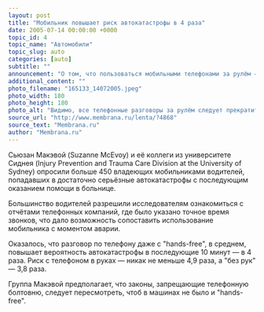 ```yaml
---
layout: post
title: "Мобильник повышает риск автокатастрофы в 4 раза"
date: 2005-07-14 00:00:00 +0000
topic_id: 4
topic_name: "Автомобили"
topic_slug: auto
categories: [auto]
subtitle: ""
announcement: "О том, что пользоваться мобильными телефонами за рулём — \"с руками\" или \"без рук\" — крайне опасно, сообщается с завидной регулярностью. Теперь к аналогичному выводу пришли австралийские исследователи, которые, к тому же, избрали для этого довольно необычный способ."
additional_content: ""
photo_filename: "165133_14072005.jpeg"
photo_width: 180
photo_height: 180
photo_alt: "Видимо, все телефонные разговоры за рулём следует прекратить"
source_url: "http://www.membrana.ru/lenta/?4868"
source_text: "Membrana.ru"
author: "Membrana.ru"
---
```

Сьюзан Макэвой (Suzanne McEvoy) и её коллеги из университете Сиднея (Injury Prevention and Trauma Care Division at the University of Sydney) опросили больше 450 владеющих мобильниками водителей, попадавших в достаточно серьёзные автокатастрофы с последующим оказанием помощи в больнице.

Большинство водителей разрешили исследователям ознакомиться с отчётами телефонных компаний, где было указано точное время звонков, что дало возможность сопоставить использование мобильника с моментом аварии.

Оказалось, что разговор по телефону даже с "hands-free", в среднем, повышает вероятность автокатастрофы в последующие 10 минут — в 4 раза. Риск с телефоном в руках — никак не меньше 4,9 раза, а "без рук" — 3,8 раза.

Группа Макэвой предполагает, что законы, запрещающие телефонную болтовню, следует пересмотреть, чтоб в машинах не было и "hands-free".
